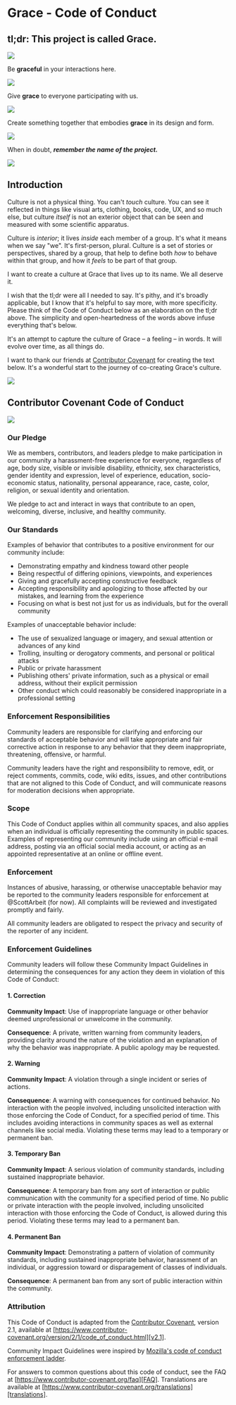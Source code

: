 # Grace - Code of Conduct

## tl;dr: This project is called **Grace**.

![](https://gracevcsdevelopment.blob.core.windows.net/static/Orange3.svg)

Be **graceful** in your interactions here.

![](https://gracevcsdevelopment.blob.core.windows.net/static/Green.svg)

Give **grace** to everyone participating with us.

![](https://gracevcsdevelopment.blob.core.windows.net/static/Green.svg)

Create something together that embodies **grace** in its design and form.

![](https://gracevcsdevelopment.blob.core.windows.net/static/Green.svg)

When in doubt, **_remember the name of the project._**

![](https://gracevcsdevelopment.blob.core.windows.net/static/Orange3.svg)

## Introduction

Culture is not a physical thing. You can't _touch_ culture. You can see it reflected in things like visual arts, clothing, books, code, UX, and so much else, but culture _itself_ is not an exterior object that can be seen and measured with some scientific apparatus.

Culture is _interior_; it lives _inside_ each member of a group. It's what it means when we say "we". It's first-person, plural. Culture is a set of stories or perspectives, shared by a group, that help to define both _how_ to behave within that group, and how it _feels_ to be part of that group.

I want to create a culture at Grace that lives up to its name. We all deserve it.

I wish that the tl;dr were all I needed to say. It's pithy, and it's broadly applicable, but I know that it's helpful to say more, with more specificity. Please think of the Code of Conduct below as an elaboration on the tl;dr above. The simplicity and open-heartedness of the words above infuse everything that's below.

It's an attempt to capture the culture of Grace – a feeling – in words. It will evolve over time, as all things do.

I want to thank our friends at [Contributor Covenant](https://www.contributor-covenant.org/) for creating the text below.  It's a wonderful start to the journey of co-creating Grace's culture.

![](https://gracevcsdevelopment.blob.core.windows.net/static/Orange3.svg)

## Contributor Covenant Code of Conduct
![](https://gracevcsdevelopment.blob.core.windows.net/static/Green.svg)

### Our Pledge

We as members, contributors, and leaders pledge to make participation in our community a harassment-free experience for everyone, regardless of age, body size, visible or invisible disability, ethnicity, sex characteristics, gender identity and expression, level of experience, education, socio-economic status, nationality, personal appearance, race, caste, color, religion, or sexual identity and orientation.

We pledge to act and interact in ways that contribute to an open, welcoming, diverse, inclusive, and healthy community.

### Our Standards

Examples of behavior that contributes to a positive environment for our community include:

* Demonstrating empathy and kindness toward other people
* Being respectful of differing opinions, viewpoints, and experiences
* Giving and gracefully accepting constructive feedback
* Accepting responsibility and apologizing to those affected by our mistakes, and learning from the experience
* Focusing on what is best not just for us as individuals, but for the overall community

Examples of unacceptable behavior include:

* The use of sexualized language or imagery, and sexual attention or advances of any kind
* Trolling, insulting or derogatory comments, and personal or political attacks
* Public or private harassment
* Publishing others' private information, such as a physical or email address, without their explicit permission
* Other conduct which could reasonably be considered inappropriate in a professional setting

### Enforcement Responsibilities

Community leaders are responsible for clarifying and enforcing our standards of acceptable behavior and will take appropriate and fair corrective action in response to any behavior that they deem inappropriate, threatening, offensive, or harmful.

Community leaders have the right and responsibility to remove, edit, or reject comments, commits, code, wiki edits, issues, and other contributions that are not aligned to this Code of Conduct, and will communicate reasons for moderation decisions when appropriate.

### Scope

This Code of Conduct applies within all community spaces, and also applies when an individual is officially representing the community in public spaces. Examples of representing our community include using an official e-mail address, posting via an official social media account, or acting as an appointed representative at an online or offline event.

### Enforcement

Instances of abusive, harassing, or otherwise unacceptable behavior may be reported to the community leaders responsible for enforcement at @ScottArbeit (for now). All complaints will be reviewed and investigated promptly and fairly.

All community leaders are obligated to respect the privacy and security of the reporter of any incident.

### Enforcement Guidelines

Community leaders will follow these Community Impact Guidelines in determining the consequences for any action they deem in violation of this Code of Conduct:

#### 1. Correction

**Community Impact**: Use of inappropriate language or other behavior deemed unprofessional or unwelcome in the community.

**Consequence**: A private, written warning from community leaders, providing clarity around the nature of the violation and an explanation of why the behavior was inappropriate. A public apology may be requested.

#### 2. Warning

**Community Impact**: A violation through a single incident or series of actions.

**Consequence**: A warning with consequences for continued behavior. No interaction with the people involved, including unsolicited interaction with those enforcing the Code of Conduct, for a specified period of time. This includes avoiding interactions in community spaces as well as external channels like social media. Violating these terms may lead to a temporary or permanent ban.

#### 3. Temporary Ban

**Community Impact**: A serious violation of community standards, including sustained inappropriate behavior.

**Consequence**: A temporary ban from any sort of interaction or public communication with the community for a specified period of time. No public or private interaction with the people involved, including unsolicited interaction with those enforcing the Code of Conduct, is allowed during this period. Violating these terms may lead to a permanent ban.

#### 4. Permanent Ban

**Community Impact**: Demonstrating a pattern of violation of community standards, including sustained inappropriate behavior, harassment of an individual, or aggression toward or disparagement of classes of individuals.

**Consequence**: A permanent ban from any sort of public interaction within the community.

### Attribution

This Code of Conduct is adapted from the [Contributor Covenant][homepage], version 2.1, available at [https://www.contributor-covenant.org/version/2/1/code_of_conduct.html][v2.1].

Community Impact Guidelines were inspired by [Mozilla's code of conduct enforcement ladder][Mozilla CoC].

For answers to common questions about this code of conduct, see the FAQ at [https://www.contributor-covenant.org/faq][FAQ]. Translations are available at [https://www.contributor-covenant.org/translations][translations].

[homepage]: https://www.contributor-covenant.org
[v2.1]: https://www.contributor-covenant.org/version/2/1/code_of_conduct.html
[Mozilla CoC]: https://github.com/mozilla/diversity
[FAQ]: https://www.contributor-covenant.org/faq
[translations]: https://www.contributor-covenant.org/translations
